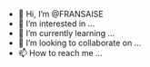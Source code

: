 - 👋 Hi, I’m @FRANSAISE
- 👀 I’m interested in ...
- 🌱 I’m currently learning ...
- 💞️ I’m looking to collaborate on ...
- 📫 How to reach me ...

<!---
FRANSAISE/FRANSAISE is a ✨ special ✨ repository because its `README.md` (this file) appears on your GitHub profile.
You can click the Preview link to take a look at your changes.
--->
